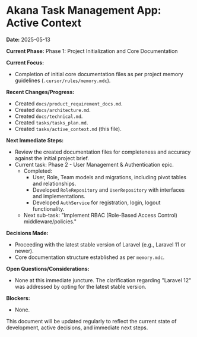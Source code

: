 # Akana Task Management App: Active Context

**Date:** 2025-05-13

**Current Phase:** Phase 1: Project Initialization and Core Documentation

**Current Focus:**

* Completion of initial core documentation files as per project memory guidelines (`.cursor/rules/memory.mdc`).

**Recent Changes/Progress:**

* Created `docs/product_requirement_docs.md`.
* Created `docs/architecture.md`.
* Created `docs/technical.md`.
* Created `tasks/tasks_plan.md`.
* Created `tasks/active_context.md` (this file).

**Next Immediate Steps:**

* Review the created documentation files for completeness and accuracy against the initial project brief.
* Current task: Phase 2 - User Management & Authentication epic.
  * Completed:
    * User, Role, Team models and migrations, including pivot tables and relationships.
    * Developed `RoleRepository` and `UserRepository` with interfaces and implementations.
    * Developed `AuthService` for registration, login, logout functionality.
  * Next sub-task: "Implement RBAC (Role-Based Access Control) middleware/policies."

**Decisions Made:**

* Proceeding with the latest stable version of Laravel (e.g., Laravel 11 or newer).
* Core documentation structure established as per `memory.mdc`.

**Open Questions/Considerations:**

* None at this immediate juncture. The clarification regarding "Laravel 12" was addressed by opting for the latest stable version.

**Blockers:**

* None.

This document will be updated regularly to reflect the current state of development, active decisions, and immediate next steps.
